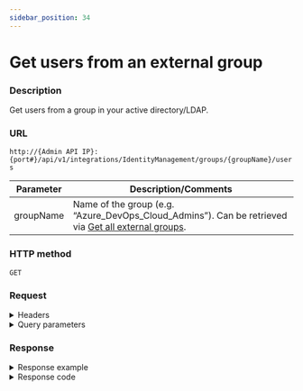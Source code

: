 ```yaml
---
sidebar_position: 34
---
```


# Get users from an external group

### Description

Get users from a group in your active directory/LDAP.

### URL 

`http://{Admin API IP}:{port#}/api/v1/integrations/IdentityManagement/groups/{groupName}/users`

| Parameter | Description/Comments |
| --- | --- |
| groupName | Name of the group (e.g. “Azure\_DevOps\_Cloud\_Admins”). Can be retrieved via [Get all external groups](./get-all-external-groups.md). |

### HTTP method

`GET`

### Request

<details>
<summary>Headers</summary>

Example header format:

`Authorization: Basic <authorization token returned from the login method>`

`Content-Type: application/json`

</details>

<details>
<summary>Query parameters</summary>

| Parameter | Description/Comments |
| --- | --- |
| paginationProperties.limit | (integer) Number of results to return per page. Can retrieve up to 250 results per page. Default if unspecified: 50. Optional. <br/> Default value : 50 |
| paginationProperties.sort-by | (string) Field to use to sort the results. Default value : Name |
| paginationProperties.sort-order | (integer) 1 for ascending, -1 for descending. Defaults to ascending. Optional. <br/> Default value : 1 |
| paginationProperties.cursor | (string) When paging, the response will include a cursor field. Use the cursor to get next set of results. Optional. |
| paginationProperties.filter | (string) String to use to filter for domains containing this string. For example: "lab" would return lab1, testlab, olabo. Optional. |

</details>

### Response


<details>
<summary>Response example</summary>

```javascript
{
    "Users": [
        {
            "Id": "S-1-5-21-1487810946-2753822684-3978873285-7489",
            "Username": "user1.s",
            "DisplayName": "user1",
            "DistinguishedName": "CN=user1 Vlasenko,OU=00.05.Quali-IL-Ops.And.IT,OU=00.00.Quali-IL-Departments,OU=00.00.Petah-Tikva,OU=00.00.Quali-IL,OU=03.QUALI.WW.CORPORATE.ORGANIZATION,DC=qualisystems,DC=local",
            "Email": "user1@quali.com",
            "DomainName": "QUALISYSTEMS"
        },
        {
            "Id": "S-1-5-21-1487810946-2753822684-3978873285-11090",
            "Username": "user2.j",
            "DisplayName": "user2",
            "DistinguishedName": "CN=user2 Castro,OU=00.08.Quali-US.Texas-Ops.And.IT,OU=00.00.Quali-US.Texas-Departments,OU=00.00.Quali-US.Texas,OU=00.01.Quali-US,OU=03.QUALI.WW.CORPORATE.ORGANIZATION,DC=qualisystems,DC=local",
            "Email": "user2@quali.com",
            "DomainName": "QUALISYSTEMS"
        },
        {
            "Id": "S-1-5-21-1487810946-2753822684-3978873285-22202",
            "Username": "user3.h",
            "DisplayName": "user 3",
            "DistinguishedName": "CN=user3 Poldian,OU=00.05.Quali-IL-Ops.And.IT,OU=00.00.Quali-IL-Departments,OU=00.00.Petah-Tikva,OU=00.00.Quali-IL,OU=03.QUALI.WW.CORPORATE.ORGANIZATION,DC=qualisystems,DC=local",
            "Email": "user3.p@quali.com",
            "DomainName": "QUALISYSTEMS"
        }
    ],
    "Cursor": null
}


```
</details>


<details>
<summary>Response code</summary>

```javascript
200 OK
```
</details>